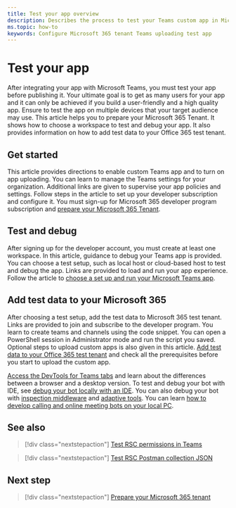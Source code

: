 ```yaml
---
title: Test your app overview
description: Describes the process to test your Teams custom app in Microsoft 365
ms.topic: how-to
keywords: Configure Microsoft 365 tenant Teams uploading test app 
---
```


# Test your app

After integrating your app with Microsoft Teams, you must test your app before publishing it. Your ultimate goal is to get as many users for your app and it can only be achieved if you build a user-friendly and a high quality app. Ensure to test the app on multiple devices that your target audience may use. This article helps you to prepare your Microsoft 365 Tenant. It shows how to choose a workspace to test and debug your app. It also provides information on how to add test data to your Office 365 test tenant.

## Get started

This article provides directions to enable custom Teams app and to turn on app uploading. You can learn to manage the Teams settings for your organization. Additional links are given to supervise your app policies and settings. Follow steps in the article to set up your developer subscription and configure it. You must sign-up for Microsoft 365 developer program subscription and [prepare your Microsoft 365 Tenant](~/concepts/build-and-test/prepare-your-o365-tenant.md).

## Test and debug

After signing up for the developer account, you must create at least one workspace. In this article, guidance to debug your Teams app is provided. You can choose a test setup, such as local host or cloud-based host to test and debug the app. Links are provided to load and run your app experience. Follow the article to [choose a set up and run your Microsoft Teams app](~/concepts/build-and-test/debug.md).

## Add test data to your Microsoft 365

After choosing a test setup, add the test data to Microsoft 365 test tenant. Links are provided to join and subscribe to the developer program. You learn to create teams and channels using the code snippet. You can open a PowerShell session in Administrator mode and run the script you saved. Optional steps to upload custom apps is also given in this article. [Add test data to your Office 365 test tenant](~/concepts/build-and-test/test-data.md) and check all the prerequisites before you start to upload the custom app.

[Access the DevTools for Teams tabs](~/tabs/how-to/developer-tools.md) and learn about the differences between a browser and a desktop version. To test and debug your bot with IDE, see [debug your bot locally with an IDE](~/bots/how-to/debug/locally-with-an-ide.md).
You can also debug your bot with [inspection middleware](https://docs.microsoft.com/azure/bot-service/bot-service-debug-inspection-middleware?view=azure-bot-service-4.0&tabs=csharp&preserve-view=true) and [adaptive tools](https://docs.microsoft.com/azure/bot-service/bot-service-debug-adaptive-tools?view=azure-bot-service-4.0&preserve-view=true). You can learn [how to develop calling and online meeting bots on your local PC](~/bots/calls-and-meetings/debugging-local-testing-calling-meeting-bots.md).

## See also

> [!div class="nextstepaction"]
> [Test RSC permissions in Teams](~/graph-api/rsc/test-resource-specific-consent)

> [!div class="nextstepaction"]
> [Test RSC Postman collection JSON](~/graph-api/rsc/test-rsc-json-file.md)

## Next step

> [!div class="nextstepaction"]
> [Prepare your Microsoft 365 tenant](https://docs.microsoft.com/microsoftteams/platform/concepts/build-and-test/prepare-your-o365-tenant)
